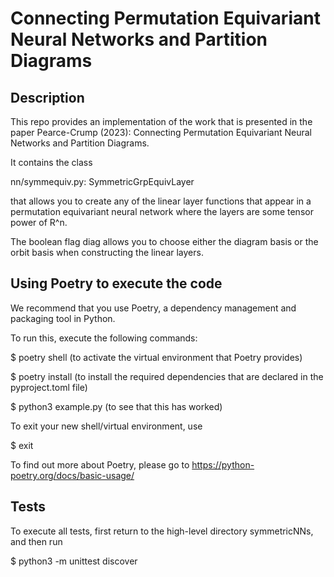 # Connecting Permutation Equivariant Neural Networks and Partition Diagrams

## Description

This repo provides an implementation of the work that is presented in the paper Pearce-Crump (2023): Connecting Permutation Equivariant Neural Networks and Partition Diagrams.

It contains the class 

nn/symmequiv.py: SymmetricGrpEquivLayer

that allows you to create any of the linear layer functions 
that appear in a permutation
equivariant neural network 
where the layers are some tensor power of R^n.

The boolean flag diag allows you to choose either the diagram basis or the orbit basis when constructing the linear layers.

## Using Poetry to execute the code

We recommend that you use Poetry, a dependency management and packaging tool in Python.

To run this, execute the following commands:

$ poetry shell (to activate the virtual environment that Poetry provides)

$ poetry install (to install the required dependencies that are declared in the pyproject.toml file)

$ python3 example.py (to see that this has worked)

To exit your new shell/virtual environment, use

$ exit

To find out more about Poetry, please go to https://python-poetry.org/docs/basic-usage/


## Tests

To execute all tests, first return to the high-level directory symmetricNNs, and then run

$ python3 -m unittest discover
